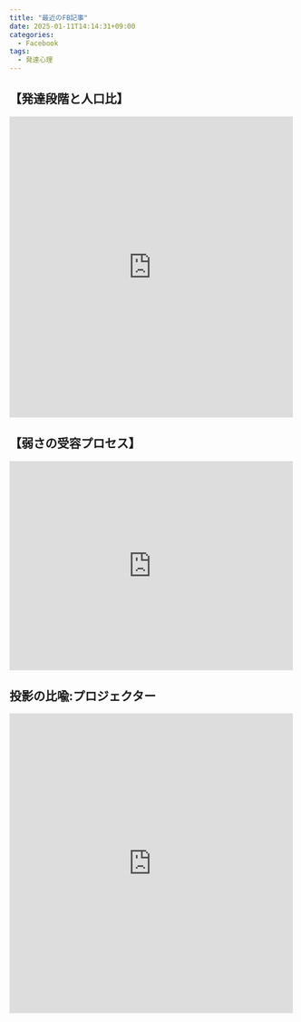 ```yaml
---
title: "最近のFB記事"
date: 2025-01-11T14:14:31+09:00
categories:
  - Facebook
tags:
  - 発達心理
---
```


## 【発達段階と人口比】

<iframe src="https://www.facebook.com/plugins/post.php?href=https%3A%2F%2Fwww.facebook.com%2Fpermalink.php%3Fstory_fbid%3Dpfbid0Q7PfsApn12Mr7SM2CQWGxqFNUy6wWXsyMfHBwpZToBGhqq5pXo7vLWjYGRvaChd2l%26id%3D61571235106111&show_text=true&width=500" width="500" height="531" style="border:none;overflow:hidden" scrolling="no" frameborder="0" allowfullscreen="true" allow="autoplay; clipboard-write; encrypted-media; picture-in-picture; web-share"></iframe>

## 【弱さの受容プロセス】

<iframe src="https://www.facebook.com/plugins/post.php?href=https%3A%2F%2Fwww.facebook.com%2Fpermalink.php%3Fstory_fbid%3Dpfbid0dbZ7WgEez8NAPZBGxzPgZYMt91w59hcF3kjx8a6fA2RP2EQ3FgYhhDe2tALZSGwSl%26id%3D61571235106111&show_text=true&width=500" width="500" height="369" style="border:none;overflow:hidden" scrolling="no" frameborder="0" allowfullscreen="true" allow="autoplay; clipboard-write; encrypted-media; picture-in-picture; web-share"></iframe>

## 投影の比喩:プロジェクター

<iframe src="https://www.facebook.com/plugins/post.php?href=https%3A%2F%2Fwww.facebook.com%2Fpermalink.php%3Fstory_fbid%3Dpfbid0m2H9HzunUaZa8tV7WPRTtvnUkf8rzqCpbRdBPZXg6ZqgqdzoFqEhrDAU5vqYuu5Ql%26id%3D61571235106111&show_text=true&width=500" width="500" height="529" style="border:none;overflow:hidden" scrolling="no" frameborder="0" allowfullscreen="true" allow="autoplay; clipboard-write; encrypted-media; picture-in-picture; web-share"></iframe>